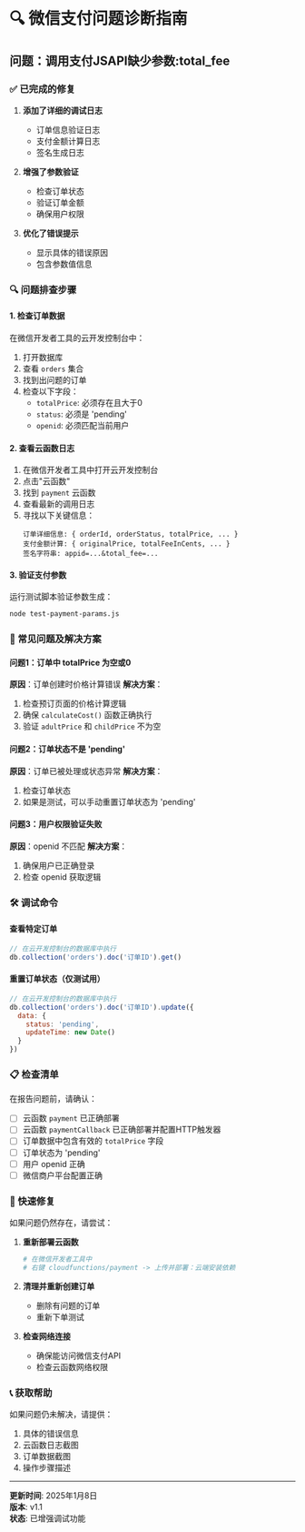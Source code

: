 # 🔍 微信支付问题诊断指南

## 问题：调用支付JSAPI缺少参数:total_fee

### ✅ 已完成的修复

1. **添加了详细的调试日志**
   - 订单信息验证日志
   - 支付金额计算日志
   - 签名生成日志

2. **增强了参数验证**
   - 检查订单状态
   - 验证订单金额
   - 确保用户权限

3. **优化了错误提示**
   - 显示具体的错误原因
   - 包含参数值信息

### 🔍 问题排查步骤

#### 1. 检查订单数据
在微信开发者工具的云开发控制台中：
1. 打开数据库
2. 查看 `orders` 集合
3. 找到出问题的订单
4. 检查以下字段：
   - `totalPrice`: 必须存在且大于0
   - `status`: 必须是 'pending'
   - `openid`: 必须匹配当前用户

#### 2. 查看云函数日志
1. 在微信开发者工具中打开云开发控制台
2. 点击"云函数"
3. 找到 `payment` 云函数
4. 查看最新的调用日志
5. 寻找以下关键信息：
   ```
   订单详细信息: { orderId, orderStatus, totalPrice, ... }
   支付金额计算: { originalPrice, totalFeeInCents, ... }
   签名字符串: appid=...&total_fee=...
   ```

#### 3. 验证支付参数
运行测试脚本验证参数生成：
```bash
node test-payment-params.js
```

### 🚨 常见问题及解决方案

#### 问题1：订单中 totalPrice 为空或0
**原因**：订单创建时价格计算错误
**解决方案**：
1. 检查预订页面的价格计算逻辑
2. 确保 `calculateCost()` 函数正确执行
3. 验证 `adultPrice` 和 `childPrice` 不为空

#### 问题2：订单状态不是 'pending'
**原因**：订单已被处理或状态异常
**解决方案**：
1. 检查订单状态
2. 如果是测试，可以手动重置订单状态为 'pending'

#### 问题3：用户权限验证失败
**原因**：openid 不匹配
**解决方案**：
1. 确保用户已正确登录
2. 检查 openid 获取逻辑

### 🛠️ 调试命令

#### 查看特定订单
```javascript
// 在云开发控制台的数据库中执行
db.collection('orders').doc('订单ID').get()
```

#### 重置订单状态（仅测试用）
```javascript
// 在云开发控制台的数据库中执行
db.collection('orders').doc('订单ID').update({
  data: {
    status: 'pending',
    updateTime: new Date()
  }
})
```

### 📋 检查清单

在报告问题前，请确认：

- [ ] 云函数 `payment` 已正确部署
- [ ] 云函数 `paymentCallback` 已正确部署并配置HTTP触发器
- [ ] 订单数据中包含有效的 `totalPrice` 字段
- [ ] 订单状态为 'pending'
- [ ] 用户 openid 正确
- [ ] 微信商户平台配置正确

### 🔧 快速修复

如果问题仍然存在，请尝试：

1. **重新部署云函数**
   ```bash
   # 在微信开发者工具中
   # 右键 cloudfunctions/payment -> 上传并部署：云端安装依赖
   ```

2. **清理并重新创建订单**
   - 删除有问题的订单
   - 重新下单测试

3. **检查网络连接**
   - 确保能访问微信支付API
   - 检查云函数网络权限

### 📞 获取帮助

如果问题仍未解决，请提供：
1. 具体的错误信息
2. 云函数日志截图
3. 订单数据截图
4. 操作步骤描述

---

**更新时间**: 2025年1月8日  
**版本**: v1.1  
**状态**: 已增强调试功能
